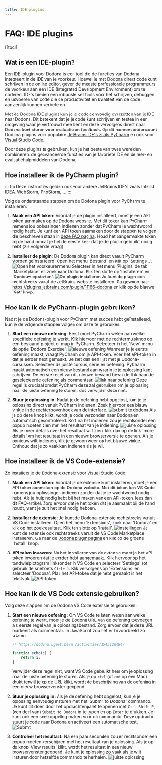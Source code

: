 ```yaml
---
title: IDE plugins
---
```


# FAQ: IDE plugins

[[toc]]

## Wat is een IDE-plugin?

Een IDE-plugin voor Dodona is een tool die de functies van Dodona integreert in de IDE van je voorkeur. Hoewel je met Dodona direct code kunt schrijven in de online editor, geven de meeste professionele programmeurs de voorkeur aan een IDE (Integrated Development Environment) om te coderen. IDE's bieden een robuuste set tools voor het schrijven, debuggen en uitvoeren van code die de productiviteit en kwaliteit van de code aanzienlijk kunnen verbeteren.

Met de Dodona IDE plugins kun je je code eenvoudig overzetten van je IDE naar Dodona. Dit betekent dat je je code kunt schrijven en testen in een omgeving waar je vertrouwd mee bent en deze vervolgens direct naar Dodona kunt sturen voor evaluatie en feedback. Op dit moment ondersteunt Dodona plugins voor populaire [JetBrains IDE's zoals PyCharm](#hoe-installeer-ik-de-pycharm-plugin) en ook voor [Visual Studio Code](#hoe-installeer-ik-de-vs-code-extensie).

Door deze plugins te gebruiken, kun je het beste van twee werelden combineren: de geavanceerde functies van je favoriete IDE en de leer- en evaluatiehulpmiddelen van Dodona.

## Hoe installeer ik de PyCharm plugin?

::: tip
Deze instructies gelden ook voor andere JetBrains IDE's zoals IntelliJ IDEA, WebStorm, PhpStorm, ...
:::

Volg de onderstaande stappen om de Dodona plugin voor PyCharm te installeren:

1. **Maak een API token**: Voordat je de plugin installeert, moet je een API token aanmaken op de Dodona website. Met dit token kan PyCharm namens jou oplossingen indienen zonder dat PyCharm je wachtwoord nodig heeft. Je kunt een API token aanmaken door de stappen te volgen die beschreven staan in [deze FAQ pagina](/nl/faq/api-tokens/#hoe-maak-ik-een-api-token-aan). Houd het aangemaakte token bij de hand omdat je het de eerste keer dat je de plugin gebruikt nodig hebt (zie volgende vraag).

2. **Installeer de plugin**: De Dodona plugin kan direct vanuit PyCharm worden geïnstalleerd. Open het menu 'Bestand' en klik op 'Settings...'.
  ![Open het voorkeurenmenu](./pc-settings.png)
  Selecteer in het menu 'Plugins' de tab 'Marketplace' en zoek naar Dodona. Klik ten slotte op 'Installeren' en 'Opnieuw opstarten'.
  ![De plugin installeren](./pc-install.png)
  Je kunt de plugin ook rechtstreeks vanaf de JetBrains website installeren. Ga gewoon naar https://plugins.jetbrains.com/plugin/11166-dodona en klik op de blauwe 'Get' knop.

## Hoe kan ik de PyCharm-plugin gebruiken?

Nadat je de Dodona-plugin voor PyCharm met succes hebt geïnstalleerd, kun je de volgende stappen volgen om deze te gebruiken:

1. **Start een nieuwe oefening**: Eerst moet PyCharm weten aan welke specifieke oefening je werkt. Klik hiervoor met de rechtermuisknop op een bestaand project of map in PyCharm. Selecteer in het 'New' menu de optie 'Dodona Exercise'.
  ![nieuwe oefening](./pc-new-exercise.png)
  Wanneer je je eerste oefening maakt, vraagt PyCharm om je API-token. Voer het API-token in dat je eerder hebt gemaakt. Je ziet dan een lijst met je Dodona-cursussen. Selecteer de juiste cursus, serie en oefening. PyCharm maakt automatisch een nieuw bestand aan waarin je je oplossing kunt schrijven. De eerste regel van dit nieuwe bestand bevat de link naar de geselecteerde oefening als commentaar.
  ![link naar oefening](./pc-link.png)
  Deze regel is cruciaal omdat PyCharm deze zal gebruiken om je oplossing naar de juiste oefening te sturen, dus verwijder deze niet.

2. **Stuur je oplossing in**: Nadat je de oefening hebt opgelost, kun je je oplossing direct vanuit PyCharm indienen. Zoek hiervoor een blauw vinkje in de rechterbovenhoek van de interface.
  ![submit to dodona](./pc-check-mark.png)
  Als je op deze knop klikt, wordt je code verzonden naar Dodona en automatisch gecontroleerd. Kort na het indienen zou je rechtsonder een popup moeten zien met het resultaat van je indiening.
  ![juiste oplossing](./pc-correct.png)
  Als je meer details over het resultaat wilt zien, klik dan op de link 'more details' om het resultaat in een nieuwe browserversie te openen. Als je opnieuw wilt indienen, klik je gewoon weer op het blauwe vinkje. Onthoud dat je zo vaak kan indienen als je wil.

## Hoe installeer ik de VS Code-extensie?

Zo installeer je de Dodona-extensie voor Visual Studio Code:

1. **Maak een API token**: Voordat je de extensie kunt installeren, moet je een API token aanmaken op de Dodona website. Met dit token kan VS Code namens jou oplossingen indienen zonder dat je je wachtwoord nodig hebt. Als je hulp nodig hebt bij het maken van een API-token, lees dan [dit FAQ-artikel](/nl/faq/api-tokens/). Zorg ervoor dat je het token dat je aanmaakt bij de hand houdt, want je zult het snel nodig hebben.

2. **Installeer de extensie**: Je kunt de Dodona-extensie rechtstreeks vanuit VS Code installeren. Open het menu 'Extensions', zoek naar 'Dodona' en klik op het zoekresultaat. Klik ten slotte op 'Install'.
  ![instellingen](./vs-market.png)
  Je kunt de extensie ook rechtstreeks vanuit de VS Code Marketplace installeren. Ga naar de [Dodona plugin pagina](https://marketplace.visualstudio.com/items?itemName=thepieterdc.dodona-plugin-vscode) en klik op de groene 'Install' knop.

3. **API token invoeren**: Na het installeren van de extensie moet je het API-token invoeren dat je eerder hebt aangemaakt. Klik hiervoor op het tandwielpictogram linksonder in VS Code en selecteer 'Settings' (of gebruik de sneltoets `Ctrl+,`). Klik vervolgens op 'Extensions' en selecteer 'Dodona'. Plak het API-token dat je hebt gemaakt in het tekstvak.
  ![API-token](./vs-token.png)

## Hoe kan ik de VS Code extensie gebruiken?

Volg deze stappen om de Dodona VS Code extensie te gebruiken:

1. **Start een nieuwe oefening:** Om VS Code te laten weten aan welke oefening je werkt, moet je de Dodona URL van de oefening toevoegen als eerste regel van je oplossingsbestand. Zorg ervoor dat je deze URL markeert als commentaar. In JavaScript zou het er bijvoorbeeld zo uitzien

    ```javascript
    // https://dodona.ugent.be/nl/activities/1545120484/

    function echo(i) {
        return i;
    }
    ```
   Verwijder deze regel niet, want VS Code gebruikt hem om je oplossing naar de juiste oefening te sturen. Als je op `ctrl` (of `cmd` op een Mac) drukt terwijl je op de URL klikt, wordt de beschrijving van de oefening in een nieuw browservenster geopend.

2. **Stuur je oplossing in:** Als je de oefening hebt opgelost, kun je je oplossing eenvoudig insturen met het 'Submit to Dodona' commando. Je kunt dit doen door het opdrachtenpalet te openen met `Ctrl-Shift-P`, (een deel van) `Submit to Dodona` in te typen en op `Enter` te drukken. Je kunt ook een snelkoppeling maken voor dit commando. Deze opdracht stuurt je code naar Dodona en activeert een automatische test.
  ![Submit](./vs-submit.png)

3. **Controleer het resultaat:** Na een paar seconden zou er rechtsonder een popup moeten verschijnen met het resultaat van je oplossing. Als je op de knop 'View results' klikt, wordt het resultaat in een nieuw browservenster geopend. Je kunt je oplossing zo vaak als je wilt insturen door hetzelfde commando te herhalen.
  ![juiste oplossing](./vs-correct.png)

